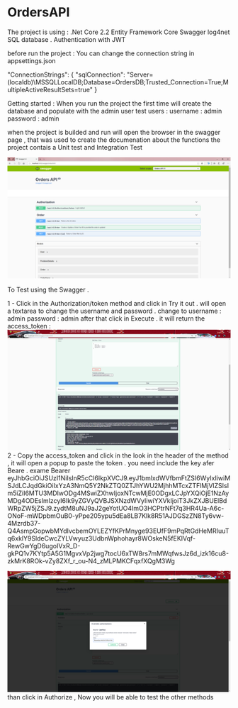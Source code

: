 # OrdersAPI

The project is using :
.Net Core 2.2 
Entity Framework Core
Swagger
log4net
SQL database . 
Authentication with JWT 


before run the project : 
You can change the connection string in 
appsettings.json 

  "ConnectionStrings": {
    "sqlConnection": "Server=(localdb)\\MSSQLLocalDB;Database=OrdersDB;Trusted_Connection=True;MultipleActiveResultSets=true"
  }




Getting started :
When you run the project the first time will create the database and populate with the admin user 
test users : 
username : admin
password : admin



when the project is builded and run  will open the browser in the swagger page , that was used to create the documenation about the functions
the project contais a Unit test and Integration Test


<img src="https://github.com/prea/OrdersAPI/blob/master/swagger_orders.png">

To Test using the Swagger .

1 - Click in the Authorization/token method and click in Try it out .  will open a textarea to change  the username and password .
change to 
username : admin
password : admin
after that click in Execute .
it will return the  access_token :
<img src="https://github.com/prea/OrdersAPI/blob/master/login.png">
2 - Copy the access_token and click in the look in the header of the method  , it will open a popup to paste the token .
you need include the key afer Beare  . 
exame Bearer eyJhbGciOiJSUzI1NiIsInR5cCI6IkpXVCJ9.eyJ1bmlxdWVfbmFtZSI6WyIxIiwiMSJdLCJqdGkiOiIxYzA3NmQ5Y2NkZTQ0ZTJhYWU2MjhhMTcxZTFlMjVlZSIsIm5iZiI6MTU3MDIwODg4MSwiZXhwIjoxNTcwMjE0ODgxLCJpYXQiOjE1NzAyMDg4ODEsImlzcyI6Ik9yZGVyQVBJSXNzdWVyIiwiYXVkIjoiT3JkZXJBUElBdWRpZW5jZSJ9.zydtM8uNJ9aJ2geYotUO4ImO3HCPtrNFt7q3HR4Ua-A6c-ONoF-mWDpbmOuB0-yPpe205ypu5dEa8LB7Klk8R51AJDGSzZN8Ty6vw-4Mzrdb37-Q4AsmpGopwbMYdIvcbemOYLEZYfKPrMnyge93EUfF9mPqRtGdHeMRIuuTq6xklY9SldeCwcZYLVwyuz3UdbnWphohayr8WOskeN5fEKIVqf-RewGwYgD6ugoIVxR_D-gkPQ1v7KYtp5A5G1MgvxVp2jwg7tocU6xTW8rs7mMWqfwsJz6d_izk16cu8-zkMrK8ROk-vZy8ZXf_r_ou-N4_zMLPMKCFqxfXQgM3Wg

<img src="https://github.com/prea/OrdersAPI/blob/master/token.png">
than click in Authorize , Now you will be able to test the other methods 
